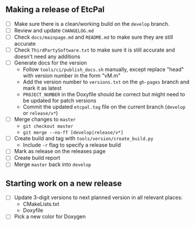 ## Making a release of EtcPal

- [ ] Make sure there is a clean/working build on the `develop` branch.
- [ ] Review and update `CHANGELOG.md`
- [ ] Check `docs/mainpage.md` and `README.md` to make sure they are still accurate
- [ ] Check `ThirdPartySoftware.txt` to make sure it is still accurate and doesn't need any
      additions
- [ ] Generate docs for the version
  * Follow `tools/ci/publish_docs.sh` manually, except replace "head" with version number in the
    form "vM.m"
  * Add the version number to `versions.txt` on the `gh-pages` branch and mark it as latest
  * `PROJECT_NUMBER` in the Doxyfile should be correct but might need to be updated for patch
    versions
  * Commit the updated `etcpal.tag` file on the current branch (`develop` or `release/v*`)
- [ ] Merge changes to `master`
  * `git checkout master`
  * `git merge --no-ff [develop|release/v*]`
- [ ] Create build and tag with `tools/version/create_build.py`
  * Include `-r` flag to specify a release build
- [ ] Mark as release on the releases page
- [ ] Create build report
- [ ] Merge `master` back into `develop`

## Starting work on a new release

- [ ] Update 3-digit versions to next planned version in all relevant places:
  * CMakeLists.txt
  * Doxyfile
- [ ] Pick a new color for Doxygen
